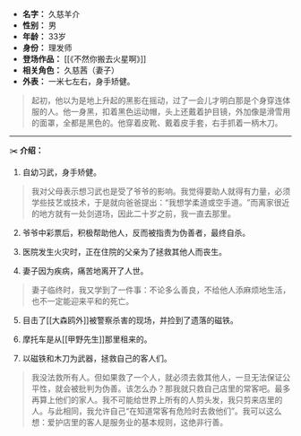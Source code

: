 
- **名字：** 久慈羊介
- **性别：** 男
- **年龄：** 33岁
- **身份：** 理发师
- **登场作品：** [[《不然你搬去火星啊》]]
- **相关角色：** 久慈茜（妻子）
- **外表：** 一米七左右，身手矫健。

> 起初，他以为是地上升起的黑影在摇动，过了一会儿才明白那是个身穿连体服的人。他一身黑，扣着黑色运动帽，头上还戴着护目镜，外加像是滑雪用的面罩，全都是黑色的。他穿着皮靴、戴着皮手套，右手抓着一柄木刀。

---

✂️ **介绍：** 

1. 自幼习武，身手矫健。

> 我对父母表示想习武也是受了爷爷的影响。我觉得要助人就得有力量，必须学些技艺或技术，于是就向爸爸提出：​“我想学柔道或空手道。​”而离家很近的地方就有一处剑道场，因此二十岁之前，我一直去那里。

2. 爷爷中彩票后，积极帮助他人，反而被指责为伪善者，最终自杀。

3. 医院发生火灾时，正在住院的父亲为了拯救其他人而丧生。

4. 妻子因为疾病，痛苦地离开了人世。

> 妻子临终时，我又学到了一件事：不论多么善良，不给他人添麻烦地生活，也不一定能迎来平和的死亡。

5. 目击了[[大森鸥外]]被警察杀害的现场，并捡到了遗落的磁铁。

6. 摩托车是从[[甲野先生]]那里租来的。

7. 以磁铁和木刀为武器，拯救自己的客人们。

> 我没法救所有人。但如果救了一个人，就必须去救其他人，一旦无法保证公平性，就会被批判为伪善。该怎么办？那我就只救自己店里的常客吧。最多再算上他们的家人。我不可能给世界上所有的人剪头发，我只剪来店里的人。与此相同，我允许自己“在知道常客有危险时去救他们”​。我可以这么想：爱护店里的客人是服务业的基本规则，这绝非行善。